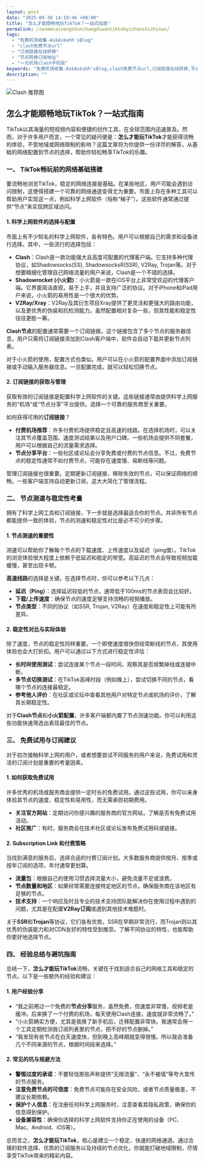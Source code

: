 ```yaml
---
layout: post
date: "2025-09-30 14:19:46 +08:00"
title: "怎么才能顺畅地玩TikTok？一站式指南"
permalink: /zenmecainengshunchangdiwantiktokyizhanshizhinan/
tags:
  - "免费机场收集-AskAskahh'sBlog"
  - "clash免费节点url"
  - "订阅链接在线转换"
  - "节点转换订阅地址"
  - "一元机场clash手机版"
keywords: "免费机场收集-AskAskahh'sBlog,clash免费节点url,订阅链接在线转换,节点转换订阅地址,一元机场clash手机版"
description: ""
---
```


![Clash 推荐图](https://clashjd.github.io/assets/img/小火箭节点购买.png)

## 怎么才能顺畅地玩TikTok？一站式指南


<p>TikTok以其海量的短视频内容和便捷的创作工具，在全球范围内迅速普及。然而，对于许多用户而言，一个常见的疑问便是：<strong>怎么才能玩TikTok</strong>才能获得流畅的体验，不受地域或网络限制的影响？这篇文章将为你提供一份详尽的解答，从基础的网络配置到节点的选择，帮助你轻松畅享TikTok的乐趣。</p>

<h3>一、 TikTok畅玩前的网络基础搭建</h3>

<p>要流畅地浏览TikTok，稳定的网络连接是基础。在某些地区，用户可能会遇到访问限制，这使得搭建一个可靠的网络通道变得尤为重要。市面上存在多种工具可以帮助用户实现这一点，例如科学上网软件（俗称“梯子”）。这些软件通常通过提供“节点”来实现跨区域访问。</p>

<h4>1. 科学上网软件的选择与配置</h4>

<p>市面上有不少知名的科学上网软件，各有特色。用户可以根据自己的需求和设备进行选择。其中，一些流行的选择包括：</p>

<ul>
    <li><strong>Clash</strong>：Clash是一款功能强大且高度可配置的代理客户端。它支持多种代理协议，如Shadowsocks(SS), ShadowsocksR(SSR), V2Ray, Trojan等。对于想要精细化管理自己网络流量的用户来说，Clash是一个不错的选择。</li>
    <li><strong>Shadowrocket (小火箭)</strong>：小火箭是一款在iOS平台上非常受欢迎的代理客户端。它界面简洁直观，易于上手，并且支持广泛的协议。对于iPhone和iPad用户来说，小火箭的易用性是一个很大的优势。</li>
    <li><strong>V2Ray/Xray</strong>：V2Ray及其衍生项目Xray提供了更灵活和更强大的路由功能，以及更优秀的伪装和抗检测能力。虽然配置相对复杂一些，但其性能和稳定性往往更胜一筹。</li>
</ul>

<p><strong>Clash节点</strong>的配置通常需要一个订阅链接。这个链接包含了多个节点的服务器信息。用户只需将订阅链接添加到Clash客户端中，软件会自动下载并更新节点列表。</p>

<p>对于小火箭的使用，配置方式也类似。用户可以在小火箭的配置界面中添加订阅链接或手动输入服务器信息。一旦配置完成，就可以轻松切换节点。</p>

<h4>2. 订阅链接的获取与管理</h4>

<p>获取有效的订阅链接是配置科学上网软件的关键。这些链接通常由提供科学上网服务的“机场”或“节点分享”平台提供。选择一个可靠的服务商至关重要。</p>

<p>如何获得可用的<strong>订阅链接</strong>？</p>
<ul>
    <li><strong>付费机场推荐</strong>：许多付费机场提供稳定且高速的线路。在选择机场时，可以关注其节点覆盖范围、速度测试结果以及用户口碑。一些机场会提供不同套餐，用户可以根据自己的流量需求选择。</li>
    <li><strong>节点分享平台</strong>：一些社区或论坛会分享免费或付费的节点信息。不过，免费节点的稳定性通常不如付费节点，可能存在速度慢、易断线等问题。</li>
</ul>

<p>管理订阅链接也很重要。定期更新订阅链接，移除失效的节点，可以保证网络的顺畅。一些客户端支持自动更新订阅，这大大简化了管理流程。</p>

<h3>二、 节点测速与稳定性考量</h3>

<p>拥有了科学上网工具和订阅链接，下一步就是选择最适合你的节点。并非所有节点都能提供一致的体验，节点的测速和稳定性对比是必不可少的步骤。</p>

<h4>1. 节点测速的重要性</h4>

<p>测速可以帮助你了解每个节点的下载速度、上传速度以及延迟（ping值）。TikTok的浏览体验很大程度上依赖于低延迟和稳定的带宽。高延迟的节点会导致视频加载缓慢，甚至出现卡顿。</p>

<p><strong>高速线路</strong>的选择是关键。在选择节点时，你可以参考以下几点：</p>
<ul>
    <li><strong>延迟（Ping）</strong>：选择延迟较低的节点，通常低于100ms的节点表现会比较好。</li>
    <li><strong>下载/上传速度</strong>：确保节点的速度足够支持流畅的视频播放。</li>
    <li><strong>节点类型</strong>：不同的协议（如SSR, Trojan, V2Ray）在速度和稳定性上可能有所差异。</li>
</ul>

<h4>2. 稳定性对比与实际体验</h4>

<p>除了速度，节点的稳定性同样重要。一个即使速度很快但经常断线的节点，其使用体验也会大打折扣。用户可以通过以下方式进行稳定性评估：</p>
<ul>
    <li><strong>长时间使用测试</strong>：尝试连接某个节点一段时间，观察其是否频繁掉线或连接中断。</li>
    <li><strong>多节点切换测试</strong>：在TikTok高峰时段（例如晚上），尝试切换不同的节点，看哪个节点的连接最稳定。</li>
    <li><strong>参考他人评价</strong>：在社区或论坛中查看其他用户对特定节点或机场的评价，了解其长期稳定性。</li>
</ul>

<p>对于<strong>Clash节点</strong>和<strong>小火箭配置</strong>，许多客户端都内置了节点测速功能。你可以利用这些功能快速筛选出表现最佳的节点。</p>

<h3>三、 免费试用与订阅建议</h3>

<p>对于初次接触科学上网的用户，或者想要尝试不同服务的用户来说，免费试用和灵活的订阅计划是重要的考量因素。</p>

<h4>1. 如何获取免费试用</h4>

<p>许多优秀的机场或服务商会提供一定时长的免费试用。通过这些试用，你可以亲身体验其节点的速度、稳定性和易用性，而无需承担初期费用。</p>
<ul>
    <li><strong>关注官方网站</strong>：定期访问你感兴趣的服务商的官方网站，了解是否有免费试用活动。</li>
    <li><strong>社区推广</strong>：有时，服务商会在技术社区或论坛发布免费试用码或链接。</li>
</ul>

<h4>2. Subscription Link 和付费策略</h4>

<p>当找到满意的服务后，选择合适的付费订阅计划。大多数服务商提供按月、按季或按年订阅的选项，年付通常更划算。</p>
<ul>
    <li><strong>流量包</strong>：根据自己的使用习惯选择流量大小，避免流量不足或浪费。</li>
    <li><strong>节点数量和地区</strong>：如果经常需要连接特定地区的节点，确保服务商在该地区有足够的节点。</li>
    <li><strong>技术支持</strong>：一个响应及时且专业的技术支持团队能解决你在使用过程中遇到的问题，尤其是在配置<strong>V2Ray订阅</strong>或遇到其他技术难题时。</li>
</ul>

<p>关于<strong>SSR</strong>和<strong>Trojan</strong>等协议，它们各有优势。SSR在早期非常流行，而Trojan则以其优秀的伪装能力和对CDN友好的特性受到推崇。了解不同协议的特性，也能帮助你更好地选择节点。</p>

<h3>四、 经验总结与避坑指南</h3>

<p>总结一下，<strong>怎么才能玩TikTok</strong>流畅，关键在于找到适合自己的网络工具和稳定的节点。以下是一些额外的经验和建议：</p>

<h4>1. 用户经验分享</h4>

<ul>
    <li>“我之前用过一个免费的<strong>节点分享</strong>服务，虽然免费，但速度非常慢，视频老是缓冲。后来换了一个付费的机场，每天使用Clash连接，速度就非常流畅了。”</li>
    <li>“小火箭确实方便，尤其是我换了新手机后，迁移配置非常快。我通常会用一个工具定期检测我订阅列表里的节点，把不好的节点删掉。”</li>
    <li>“我发现有些节点在白天速度快，但到晚上高峰期就变得很慢。所以我会准备几个不同来源的节点，根据时间段来选择。”</li>
</ul>

<h4>2. 常见的坑与规避方法</h4>

<ul>
    <li><strong>警惕过度的承诺</strong>：不要轻信那些声称提供“无限流量”、“永不被墙”等夸大宣传的节点服务。</li>
    <li><strong>注意免费节点的可信度</strong>：免费节点可能存在安全风险，或者节点质量极差，不建议长期依赖。</li>
    <li><strong>保护个人信息</strong>：在注册任何科学上网服务时，注意查看其隐私政策，确保你的信息得到保护。</li>
    <li><strong>设备兼容性</strong>：确保你选择的科学上网软件支持你正在使用的设备（PC、Mac、Android、iOS等）。</li>
</ul>

<p>总而言之，<strong>怎么才能玩TikTok</strong>，核心是建立一个稳定、快速的网络通道。通过合理的软件选择、优质的订阅服务以及持续的节点优化，你就能打破地域限制，尽情享受TikTok带来的精彩内容。</p>